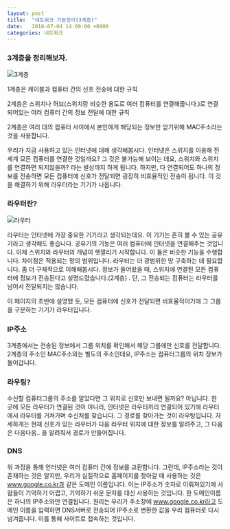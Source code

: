 ```yaml
---
layout: post
title:  "네트워크 기본정리(3계층)"
date:   2018-07-04 14:09:00 +0900
categories: 네트워크
---
```


### 3계층을 정리해보자.

![3계층](../img/network/3계층.png)

1계층은 케이블과 컴퓨터 간의 신호 전송에 대한 규칙

2계층은 스위치나 허브(스위치랑 비슷한 용도로 여러 컴퓨터를 연결해줍니다.)로 연결되어있는 여러 컴퓨터 간의 정보 전달에 대한 규칙

2계층은 여러 대의 컴퓨터 사이에서 본인에게 해당되는 정보만 얻기위해 MAC주소라는 것을 사용합니다.

우리가 지금 사용하고 있는 인터넷에 대해 생각해봅시다. 인터넷은 스위치를 이용해 전 세계 모든 컴퓨터를 연결한 것일까요? 그 것은 불가능해 보이는 데요, 스위치와 스위치를 연결하면 되지않을까? 라는 발상까지 하게 됩니다. 하지만, 다 연결되어도 하나의 정보를 전송하면 모든 컴퓨터에 신호가 전달되면 굉장히 비효율적인 전송이 됩니다. 이 것을 해결하기 위해 라우터라는 기기가 나옵니다.

### 라우터란?

![라우터](C:/Program%20Files/Typora/img/network/%EB%9D%BC%EC%9A%B0%ED%84%B0%EA%B7%B8%EB%A6%BC.png)

라우터는 인터넷에 가장 중요한 기기라고 생각되는데요. 이 기기는 흔히 볼 수 있는 공유기라고 생각해도 좋습니다. 공유기의 기능은 여러 컴퓨터에 인터넷을 연결해주는 것입니다. 이제 스위치와 라우터의 개념이 헷깔리기 시작합니다. 이 둘은 비슷한 기능을 수행합니다. 차이점은 적용되는 망의 범위입니다. 라우터는 더 광범위한 망 구축하는 데 필요합니다. 좀 더 구체적으로 이해해봅시다. 정보가 들어왔을 때, 스위치에 연결된 모든 컴퓨터에 정보가 전송된다고 설명드렸습니다.(2계층) . 단, 그 전송되는 컴퓨터는 라우터를 넘어서 전달되지는 않습니다. 

이 페이지의 초반에 설명했 듯, 모든 컴퓨터에 신호가 전달되면 비효율적이기에 그 그룹을 구분하는 기기가 라우터입니다.

### IP주소

3계층에서는 전송된 정보에서 그룹 위치를 확인해서 해당 그룹에만 신호를 전달합니다. 2계층의 주소인 MAC주소와는 별도의 주소인데요, IP주소는 컴퓨터그룹의 위치 정보가 들어갑니다. 

### 라우팅?

수신할 컴퓨터그룹의 주소를 알았다면 그 위치로 신호만 보내면 될까요? 아닙니다. 한 곳에 모든 라우터가 연결된 것이 아니라, 인터넷은 라우터끼리 연결되어 있기에 라우터에서 라우터를 거쳐가며 수신처를 찾습니다. 그 경로를 찾아가는 것이 라우팅입니다. 자세하게는 현재 신호가 있는 라우터가 다음 라우터 위치에 대한 정보를 알려주고, 그 다음은 다음다음.. 을 알려줘서 경로가 만들어집니다.

### DNS

위 과정을 통해 인터넷은 여러 컴퓨터 간에 정보를 교환합니다. 그런데, IP주소라는 것이 존재하는 것은 알지만, 우리가 실질적으로 홈페이지를 찾아갈 때 사용하는 것은 www.google.co.kr과 같은 도메인 이름입니다. 이는 IP주소가 숫자로 이뤄져있기에 사람들이 기억하기 어렵고, 기억하기 쉬운 문자를 대신 사용하는 것입니다. 한 도메인이름은 하나의 IP주소와만 연결됩니다. 원리는 우리가  주소창에 www.google.co.kr라고 도메인 이름을 입력하면 DNS서버로 전송되어 IP주소로 변환한 값을 우리 컴퓨터로 다시 넘겨줍니다. 이를 통해 사이트로 접속하는 것입니다. 
